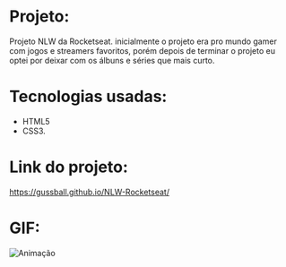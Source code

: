# Projeto:
Projeto NLW da Rocketseat.
inicialmente o projeto era pro mundo gamer com jogos e streamers favoritos, porém depois de terminar o projeto eu optei por deixar com os álbuns e séries que mais curto.


# Tecnologias usadas:
- HTML5
- CSS3.

# Link do projeto: 
https://gussball.github.io/NLW-Rocketseat/

# GIF:
![Animação](https://user-images.githubusercontent.com/112123706/192395597-4f3519c7-20df-4c5d-a9e2-a56799aac484.gif)

